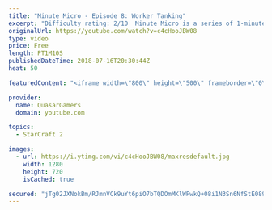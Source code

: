 ```yaml
---
title: "Minute Micro - Episode 8: Worker Tanking"
excerpt: "Difficulty rating: 2/10  Minute Micro is a series of 1-minute videos explaining how to perform common micro techniques. This episode is on worker tanking.  twitch.tv/Quasarprintf  Why this works:  Units in starcraft acquire targets based on a priority system. Units that are considered a threat are highest"
originalUrl: https://youtube.com/watch?v=c4cHooJBW08
type: video
price: Free
length: PT1M10S
publishedDateTime: 2018-07-16T20:30:44Z
heat: 50

featuredContent: "<iframe width=\"800\" height=\"500\" frameborder=\"0\" src=\"https://www.youtube.com/embed/c4cHooJBW08\" allow=\"accelerometer; autoplay; encrypted-media; gyroscope; picture-in-picture\" allowfullscreen></iframe>"

provider:
  name: QuasarGamers
  domain: youtube.com

topics:
  - StarCraft 2

images:
  - url: https://i.ytimg.com/vi/c4cHooJBW08/maxresdefault.jpg
    width: 1280
    height: 720
    isCached: true

secured: "jTg02JXNokBm/RJmnVCk9uYt6piO7bTQDOmMKlWFwkQ+08i1N3Sn6NfStE089N+G4+VIp/YLDVSFb6LUWa1RLk3HQATdESD0pMOIxo21YJ+dwpaE82Xt7iZWS51U5T2ljLBuIrvSa/pf1tnBCS8ruEB0qD3KkcsArILcmrDa9hppLtTBNMxvsoydRJf53XJ7vz+CN00DhbqB3M1IYvoOQueSqoq5E++WH0UqlODe3UTGW/6FXFNakyx/duAedUxrzggBzr44HUZs5mlevrvrx/Fj0Ro335ctctPVgwVWusJwm61J1oat/iwFfM6EqKyI7s9jv7NI7DwgX4A+4jMb+yMzTr4SwMG4VQTJc3NO/z1cAGM6uPc67jJhulPzIB0IS3+9v/iuOZEYuf60t1dsklK0kuTlTV0XOaGB8AqsFwE=;pAAkNAcxrzV2FxK90CmcDA=="
---
```


